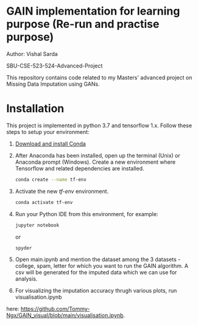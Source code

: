 # GAIN implementation for learning purpose  (Re-run and practise purpose)
Author: Vishal Sarda 

SBU-CSE-523-524-Advanced-Project

This repository contains code related to my Masters' advanced project on Missing Data Imputation using GANs.

# Installation
This project is implemented in python 3.7 and tensorflow 1.x. Follow these steps to setup your environment:
1. [Download and install Conda](http://https://conda.io/projects/conda/en/latest/user-guide/install/index.html "Download and install Conda")

2. After Anaconda has been installed, open up the terminal (Unix) or Anaconda prompt (Windows).
Create a new environment where Tensorflow and related dependencies are installed.
	```bash
	conda create --name tf-env
  	```

3. Activate the new *tf-env* environment.

	```bash
	conda activate tf-env
	```
  
4. Run your Python IDE from this environment, for example:

	```bash
	jupyter notebook
	```
	or

	```bash
	spyder
	```
  5. Open main.ipynb and mention the dataset among the 3 datasets - college, spam, letter for which you want to run the GAIN algorithm. A csv will be generated for the imputed data which we can use for analysis.
  
  6. For visualizing the imputation accuracy thrugh various plots, run visualisation.ipynb 
  
  here:  https://github.com/Tommy-Ngx/GAIN_visual/blob/main/visualisation.ipynb.
